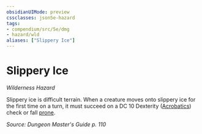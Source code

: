 ```yaml
---
obsidianUIMode: preview
cssclasses: json5e-hazard
tags:
- compendium/src/5e/dmg
- hazard/wld
aliases: ["Slippery Ice"]
---
```

# Slippery Ice
*Wilderness Hazard*  

Slippery ice is difficult terrain. When a creature moves onto slippery ice for the first time on a turn, it must succeed on a DC 10 Dexterity ([Acrobatics](4-Resources/Compendium/rules/skills.md#Acrobatics)) check or fall [prone](4-Resources/Compendium/rules/conditions.md#prone).

*Source: Dungeon Master's Guide p. 110*